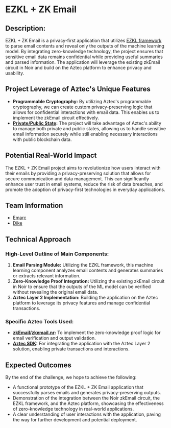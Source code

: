 # EZKL + ZK Email

## Description:

EZKL + ZK Email is a privacy-first application that utilizes [EZKL framework](https://docs.ezkl.xyz/) to parse email contents and reveal only the outputs of the machine learning model. By integrating zero-knowledge technology, 
the project ensures that sensitive email data remains confidential while providing useful summaries and parsed information. The application will leverage the existing zkEmail circuit in Noir
and build on the Aztec platform to enhance privacy and usability.

## Project Leverage of Aztec's Unique Features

- **Programmable Cryptography:** By utilizing Aztec's programmable cryptography, we can create custom privacy-preserving logic that allows for confidential interactions with email data. This enables
us to implement the zkEmail circuit effectively.
- **[Private/Public State](https://docs.aztec.network/aztec/concepts/state_model):** The project will take advantage of Aztec's ability to manage both private and public states, allowing us to handle sensitive email information securely while still enabling 
necessary interactions with public blockchain data.

## Potential Real-World Impact

The EZKL + ZK Email project aims to revolutionize how users interact with their emails by providing a privacy-preserving solution that allows for secure communication and data management. This can 
significantly enhance user trust in email systems, reduce the risk of data breaches, and promote the adoption of privacy-first technologies in everyday applications.

## Team Information

- [Emarc](https://github.com/emarc99)
- [Dike](https://github.com/psychemist)


## Technical Approach

### High-Level Outline of Main Components:

1. **Email Parsing Module:** Utilizing the EZKL framework, this machine learning component analyzes email contents and generates summaries or extracts relevant information.
2. **Zero-Knowledge Proof Integration:** Utilizing the existing zkEmail circuit in Noir to ensure that the outputs of the ML model can be verified without revealing the original email data.
3. **Aztec Layer 2 Implementation:** Building the application on the Aztec platform to leverage its privacy features and manage confidential transactions.

### Specific Aztec Tools Used:

- **[zkEmail](https://github.com/zkemail)/[zkemail.nr](https://github.com/zkemail/zkemail.nr):** To implement the zero-knowledge proof logic for email verification and output validation.
- **[Aztec SDK](https://docs.aztec.network/):** For integrating the application with the Aztec Layer 2 solution, enabling private transactions and interactions.

## Expected Outcomes

By the end of the challenge, we hope to achieve the following:
- A functional prototype of the EZKL + ZK Email application that successfully parses emails and generates privacy-preserving outputs.
- Demonstration of the integration between the Noir zkEmail circuit, the EZKL framework, and the Aztec platform, showcasing the effectiveness of zero-knowledge technology in real-world applications.
- A clear understanding of user interactions with the application, paving the way for further development and potential deployment.

